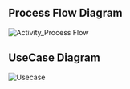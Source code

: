 ## Process Flow Diagram

![Activity_Process Flow](https://user-images.githubusercontent.com/66021448/159626555-24aab0f7-8390-405f-a6c4-7825153cac59.png)


## UseCase Diagram

![Usecase](https://user-images.githubusercontent.com/66021448/159626639-cb2ba337-ed5c-40e6-b042-54dacafc8463.png)


